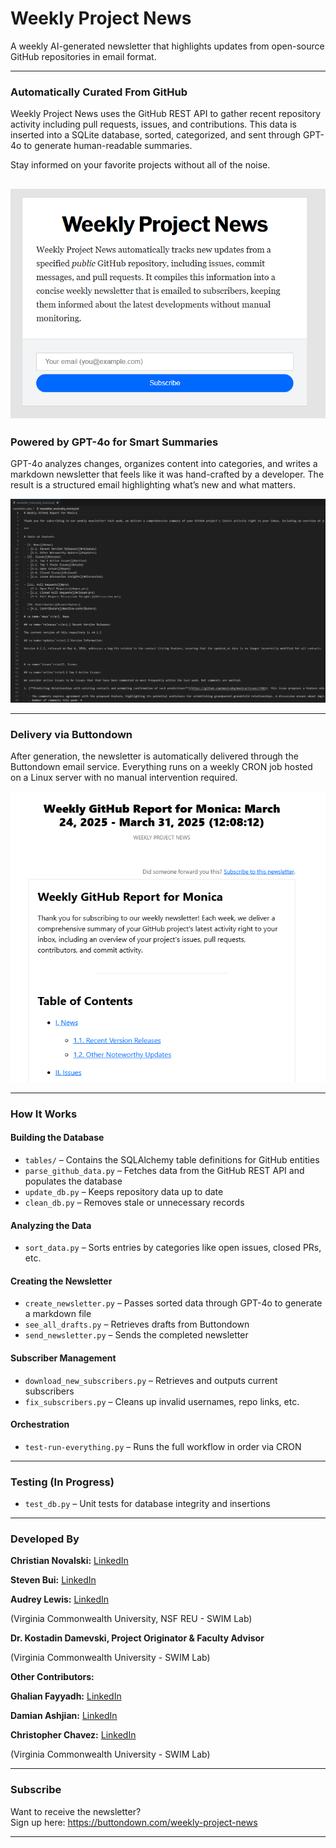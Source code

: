 # Weekly Project News

A weekly AI-generated newsletter that highlights updates from open-source GitHub repositories in email format. 

---

### Automatically Curated From GitHub  
Weekly Project News uses the GitHub REST API to gather recent repository activity including pull requests, issues, and contributions. This data is inserted into a SQLite database, sorted, categorized, and sent through GPT-4o to generate human-readable summaries.

Stay informed on your favorite projects without all of the noise.


![Newsletter Sign-Up Screen](/screenshots/newsletterSignup.PNG)
---

### Powered by GPT-4o for Smart Summaries  
GPT-4o analyzes changes, organizes content into categories, and writes a markdown newsletter that feels like it was hand-crafted by a developer. The result is a structured email highlighting what’s new and what matters.


![Newsletter Draft Screenshot](/screenshots/newsletterMarkdown.PNG)

---

### Delivery via Buttondown  
After generation, the newsletter is automatically delivered through the Buttondown email service. Everything runs on a weekly CRON job hosted on a Linux server with no manual intervention required.


![Newsletter Email Screenshot](/screenshots/newsletterEmail.PNG)

---

### How It Works

#### Building the Database
- `tables/` – Contains the SQLAlchemy table definitions for GitHub entities  
- `parse_github_data.py` – Fetches data from the GitHub REST API and populates the database  
- `update_db.py` – Keeps repository data up to date  
- `clean_db.py` – Removes stale or unnecessary records  

#### Analyzing the Data
- `sort_data.py` – Sorts entries by categories like open issues, closed PRs, etc.  

#### Creating the Newsletter
- `create_newsletter.py` – Passes sorted data through GPT-4o to generate a markdown file  
- `see_all_drafts.py` – Retrieves drafts from Buttondown  
- `send_newsletter.py` – Sends the completed newsletter  

#### Subscriber Management
- `download_new_subscribers.py` – Retrieves and outputs current subscribers  
- `fix_subscribers.py` – Cleans up invalid usernames, repo links, etc.  

#### Orchestration
- `test-run-everything.py` – Runs the full workflow in order via CRON  

---

### Testing (In Progress)
- `test_db.py` – Unit tests for database integrity and insertions

---

### Developed By  

**Christian Novalski:** [LinkedIn](https://www.linkedin.com/in/christian-novalski/)

**Steven Bui:** [LinkedIn](https://www.linkedin.com/in/stevenbui-swe/)

**Audrey Lewis:** [LinkedIn](https://www.linkedin.com/in/audreyalewis/)

(Virginia Commonwealth University, NSF REU - SWIM Lab)  


**Dr. Kostadin Damevski, Project Originator & Faculty Advisor**

(Virginia Commonwealth University - SWIM Lab)


**Other Contributors:**  


**Ghalian Fayyadh:** [LinkedIn](https://www.linkedin.com/in/ghalian-fayyadh/)

**Damian Ashjian:** [LinkedIn](https://www.linkedin.com/in/damianashjian/)

**Christopher Chavez:** [LinkedIn](https://www.linkedin.com/in/christopher-ignatius-chavez/)

(Virginia Commonwealth University - SWIM Lab)

---

### Subscribe  
Want to receive the newsletter?  
Sign up here: https://buttondown.com/weekly-project-news

---
